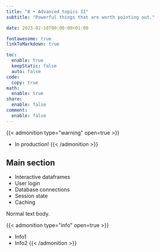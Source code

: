 ```yaml
---
title: "8 • Advanced topics II"
subtitle: "Powerful things that are worth pointing out."

date: 2023-02-18T00:00:00+01:00

fontawesome: true
linkToMarkdown: true

toc:
  enable: true
  keepStatic: false
  auto: false
code:
  copy: true
math:
  enable: true
share:
  enable: false
comment:
  enable: false
---
```


{{< admonition type="warning" open=true >}}
- In production!
{{< /admonition >}}
## Main section

- Interactive dataframes
- User login
- Database connections
- Session state
- Caching

Normal text body.

{{< admonition type="info" open=true >}}
- Info1
- Info2
{{< /admonition >}}
